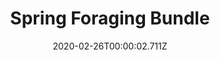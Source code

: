 ---
templateKey: blog-post
featuredpost: false
date: 2020-02-26T00:00:02.711Z
featuredimage: /img/Spring_Foraging_Bundle.png
title: Spring Foraging Bundle
description: Craft Room
reward: Spring Seeds (30)
tags:
  - Wild Horseradish
  - Daffodil
  - Leek
  - Dandelion
---